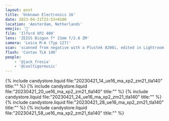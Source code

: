 ```yaml
---
layout: post
title: 'Unknown Electronics 16'
date: 2023-04-21T23:53+0100
location: 'Amsterdam, Netherlands'
emojis: '🎹'
film: 'Ilford XP2 400'
lens: 'ZEISS Biogon T* 21mm f/2.8 ZM'
camera: 'Leica M-A (Typ 127)'
scan: 'scanned from negative with a Plustek 8200i, edited in Lightroom'
flash: 'Contax TLA 140'
people: 
    - '@jack_fresia'
    - '@cooltigermusic'
---
```


{% include candystore.liquid file:"20230421_14_ue16_ma_xp2_zm21_tla140" title:"" %}
{% include candystore.liquid file:"20230421_20_ue16_ma_xp2_zm21_tla140" title:"" %}
{% include candystore.liquid file:"20230421_24_ue16_ma_xp2_zm21_tla140" title:"" %}
{% include candystore.liquid file:"20230421_28_ue16_ma_xp2_zm21_tla140" title:"" %}
{% include candystore.liquid file:"20230421_58_ue16_ma_xp2_zm21_tla140" title:"" %}